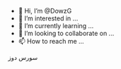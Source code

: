 - 👋 Hi, I’m @DowzG
- 👀 I’m interested in ...
- 🌱 I’m currently learning ...
- 💞️ I’m looking to collaborate on ...
- 📫 How to reach me ...

<!---
DowzG/DowzG is a ✨ special ✨ repository because its `README.md` (this file) appears on your GitHub profile.
You can click the Preview link to take a look at your changes.
--->
سورس دوز
